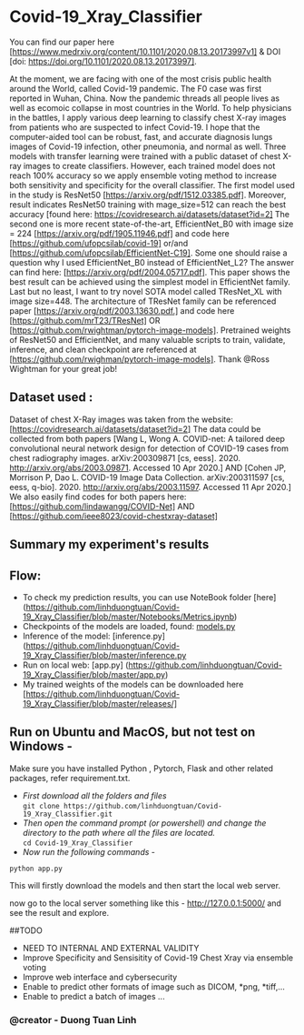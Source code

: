 # Covid-19_Xray_Classifier
You can find our paper here [https://www.medrxiv.org/content/10.1101/2020.08.13.20173997v1] & DOI [doi: https://doi.org/10.1101/2020.08.13.20173997].

At the moment, we are facing with one of the most crisis public health around the World, called Covid-19 pandemic. The F0 case was first reported in Wuhan, China. Now the pandemic threads all people lives as well as ecomoic collapse in most countries in the World.
To help physicians in the battles, I apply various deep learning to classify chest X-ray images from patients who are suspected to infect Covid-19.
I hope that the computer-aided tool can be robust, fast, and accurate diagnosis lungs images of Covid-19 infection, other pneumonia, and normal as well. 
Three models with transfer learning were trained with a public dataset of chest X-ray images to create classifiers. However, each trained model does not reach 100% accuracy so we apply ensemble voting method to increase both sensitivity and specificity for the overall classifier.
The first model used in the study is ResNet50 [https://arxiv.org/pdf/1512.03385.pdf]. Moreover, result indicates ResNet50 training with mage_size=512 can reach the best accuracy [found here: https://covidresearch.ai/datasets/dataset?id=2]
The second one is more recent state-of-the-art, EfficientNet_B0 with image size = 224 [https://arxiv.org/pdf/1905.11946.pdf] and code here [https://github.com/ufopcsilab/covid-19] or/and [https://github.com/ufopcsilab/EfficientNet-C19]. Some one should raise a question why I used EfficientNet_B0 instead of EfficientNet_L2? The answer can find here: [https://arxiv.org/pdf/2004.05717.pdf]. This paper shows the best result can be achieved using the simplest model in EfficientNet family.
Last but no least, I want to try novel SOTA model called TResNet_XL with image size=448. The architecture of TResNet family can be referenced paper [https://arxiv.org/pdf/2003.13630.pdf.]  and code here [https://github.com/mrT23/TResNet]  OR [https://github.com/rwightman/pytorch-image-models].
Pretrained weights of ResNet50 and EfficientNet, and many valuable scripts to train, validate, inference, and clean checkpoint are referenced at [https://github.com/rwighman/pytorch-image-models]. Thank @Ross Wightman for your great job!

## Dataset used :   
Dataset of chest X-Ray images was taken from the website: [https://covidresearch.ai/datasets/dataset?id=2]
The data could be collected from both papers  [Wang L, Wong A. COVID-net: A tailored deep convolutional neural network design for detection of COVID-19 cases from chest radiography images. arXiv:200309871 [cs, eess]. 2020. http://arxiv.org/abs/2003.09871. Accessed 10 Apr 2020.] AND [Cohen JP, Morrison P, Dao L. COVID-19 Image Data Collection. arXiv:200311597 [cs, eess, q-bio]. 2020. http://arxiv.org/abs/2003.11597. Accessed 11 Apr 2020.]
We also easily find codes for both papers here: [https://github.com/lindawangg/COVID-Net] AND [https://github.com/ieee8023/covid-chestxray-dataset]
## Summary my experiment's results

## Flow:
* To check my prediction results, you can use NoteBook folder [here] (https://github.com/linhduongtuan/Covid-19_Xray_Classifier/blob/master/Notebooks/Metrics.ipynb)
* Checkpoints of the models are loaded, found: [models.py](https://github.com/linhduongtuan/Covid-19-Xray-Classifier/blob/master/commons.py) 
* Inference of the model: [inference.py] (https://github.com/linhduongtuan/Covid-19_Xray_Classifier/blob/master/inference.py
* Run on local web: [app.py] (https://github.com/linhduongtuan/Covid-19_Xray_Classifier/blob/master/app.py) 
* My trained weights of the models can be downloaded here [https://github.com/linhduongtuan/Covid-19_Xray_Classifier/blob/master/releases/]

## Run on Ubuntu and MacOS, but not test on Windows - 
Make sure you have installed Python , Pytorch, Flask and other related packages, refer requirement.txt.

* _First download all the folders and files_     
`git clone https://github.com/linhduongtuan/Covid-19_Xray_Classifier.git`     
* _Then open the command prompt (or powershell) and change the directory to the path where all the files are located._       
`cd Covid-19_Xray_Classifier`      
* _Now run the following commands_ -        

`python app.py`     


This will firstly download the models and then start the local web server.

now go to the local server something like this - http://127.0.0.1:5000/ and see the result and explore.

##TODO
* NEED TO INTERNAL AND EXTERNAL VALIDITY
* Improve Specificity and Sensisitity of Covid-19 Chest Xray via ensemble voting
* Improve web interface and cybersecurity
* Enable to predict other formats of image such as DICOM, *png, *tiff,...
* Enable to predict a batch of images
...
### @creator - Duong Tuan Linh
